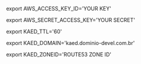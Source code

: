 export AWS_ACCESS_KEY_ID='YOUR KEY'
  
export AWS_SECRET_ACCESS_KEY='YOUR SECRET'
  
export KAED_TTL='60'

export KAED_DOMAIN='kaed.dominio-devel.com.br'

export KAED_ZONEID='ROUTE53 ZONE ID'
